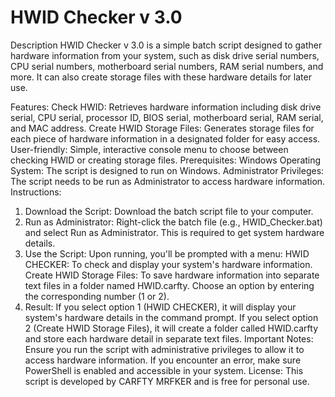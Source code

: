# HWID Checker v 3.0
Description
HWID Checker v 3.0 is a simple batch script designed to gather hardware information from your system, such as disk drive serial numbers, CPU serial numbers, motherboard serial numbers, RAM serial numbers, and more. It can also create storage files with these hardware details for later use.

Features:
Check HWID: Retrieves hardware information including disk drive serial, CPU serial, processor ID, BIOS serial, motherboard serial, RAM serial, and MAC address.
Create HWID Storage Files: Generates storage files for each piece of hardware information in a designated folder for easy access.
User-friendly: Simple, interactive console menu to choose between checking HWID or creating storage files.
Prerequisites:
Windows Operating System: The script is designed to run on Windows.
Administrator Privileges: The script needs to be run as Administrator to access hardware information.
Instructions:
1. Download the Script:
Download the batch script file to your computer.
2. Run as Administrator:
Right-click the batch file (e.g., HWID_Checker.bat) and select Run as Administrator. This is required to get system hardware details.
3. Use the Script:
Upon running, you'll be prompted with a menu:
HWID CHECKER: To check and display your system's hardware information.
Create HWID Storage Files: To save hardware information into separate text files in a folder named HWID.carfty.
Choose an option by entering the corresponding number (1 or 2).
4. Result:
If you select option 1 (HWID CHECKER), it will display your system's hardware details in the command prompt.
If you select option 2 (Create HWID Storage Files), it will create a folder called HWID.carfty and store each hardware detail in separate text files.
Important Notes:
Ensure you run the script with administrative privileges to allow it to access hardware information.
If you encounter an error, make sure PowerShell is enabled and accessible in your system.
License:
This script is developed by CARFTY MRFKER and is free for personal use.
